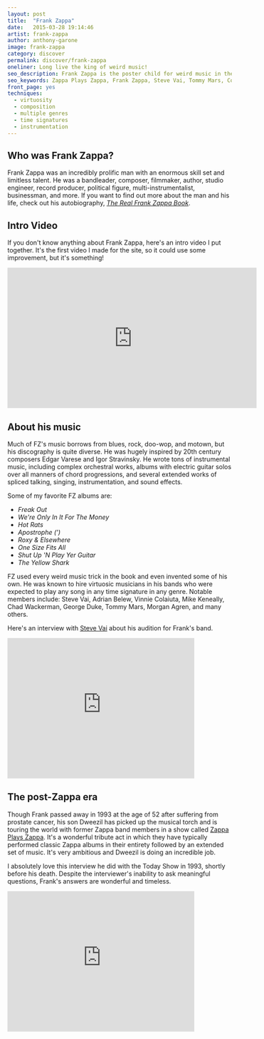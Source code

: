 ```yaml
---
layout: post
title:  "Frank Zappa"
date:   2015-03-28 19:14:46
artist: frank-zappa
author: anthony-garone
image: frank-zappa
category: discover
permalink: discover/frank-zappa
oneliner: Long live the king of weird music!
seo_description: Frank Zappa is the poster child for weird music in the 20th century. From rock to psychedelic to chamber orchestra, he had it all.
seo_keywords: Zappa Plays Zappa, Frank Zappa, Steve Vai, Tommy Mars, Complexity, Orchestration, Virtuosity, Humor
front_page: yes
techniques:
  - virtuosity
  - composition
  - multiple genres
  - time signatures
  - instrumentation
---
```

## Who was Frank Zappa?

Frank Zappa was an incredibly prolific man with an enormous skill set and limitless talent. He was a bandleader, composer, filmmaker, author, studio engineer, record producer, political figure, multi-instrumentalist, businessman, and more. If you want to find out more about the man and his life, check out his autobiography, *[The Real Frank Zappa Book](http://en.wikipedia.org/wiki/The_Real_Frank_Zappa_Book)*.

## Intro Video

If you don't know anything about Frank Zappa, here's an intro video I put together. It's the first video I made for the site, so it could use some improvement, but it's something!

<div class="video-wrapper">
<iframe width="560" height="315" src="https://www.youtube.com/embed/MnO91KMP_-w" frameborder="0" allowfullscreen=""></iframe>
</div>

## About his music

Much of FZ's music borrows from blues, rock, doo-wop, and motown, but his discography is quite diverse. He was hugely inspired by 20th century composers Edgar Varese and Igor Stravinsky. He wrote tons of instrumental music, including complex orchestral works, albums with electric guitar solos over all manners of chord progressions, and several extended works of spliced talking, singing, instrumentation, and sound effects.

Some of my favorite FZ albums are:

- *Freak Out*
- *We're Only In It For The Money*
- *Hot Rats*
- *Apostrophe (')*
- *Roxy &amp; Elsewhere*
- *One Size Fits All*
- *Shut Up 'N Play Yer Guitar*
- *The Yellow Shark*

FZ used every weird music trick in the book and even invented some of his own. He was known to hire virtuosic musicians in his bands who were expected to play any song in any time signature in any genre. Notable members include: Steve Vai, Adrian Belew, Vinnie Colaiuta, Mike Keneally, Chad Wackerman, George Duke, Tommy Mars, Morgan Agren, and many others.

Here's an interview with [Steve Vai](/discover/steve-vai) about his audition for Frank's band.

<div class="video-wrapper">
<iframe width="420" height="315" src="https://www.youtube.com/embed/Xx1RguHA4XE?rel=0" frameborder="0" allowfullscreen=""></iframe>
</div>

## The post-Zappa era

Though Frank passed away in 1993 at the age of 52 after suffering from prostate cancer, his son Dweezil has picked up the musical torch and is touring the world with former Zappa band members in a show called [Zappa Plays Zappa](http://en.wikipedia.org/wiki/Zappa_Plays_Zappa). It's a wonderful tribute act in which they have typically performed classic Zappa albums in their entirety followed by an extended set of music. It's very ambitious and Dweezil is doing an incredible job.

I absolutely love this interview he did with the Today Show in 1993, shortly before his death. Despite the interviewer's inability to ask meaningful questions, Frank's answers are wonderful and timeless.

<div class="video-wrapper">
<iframe width="420" height="315" src="https://www.youtube.com/embed/UDYzuwG-gOE?rel=0" frameborder="0" allowfullscreen=""></iframe>
</div>
